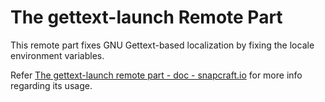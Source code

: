 # The gettext-launch Remote Part
This remote part fixes GNU Gettext-based localization by fixing the locale environment variables.
  
Refer [The gettext-launch remote part - doc - snapcraft.io](https://forum.snapcraft.io/t/the-gettext-launch-remote-part/9111) for more info regarding its usage.
